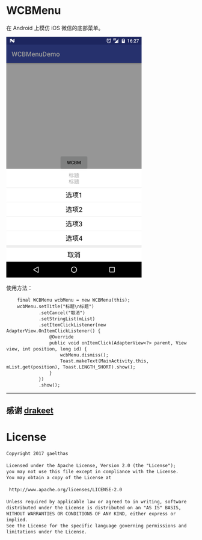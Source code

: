 # WCBMenu

在 Android 上模仿 iOS 微信的底部菜单。

<img src="/screenshots/wcbmenu_demo.png" alt="wcbmenu_demo" title="wcbmenu_demo" width="360" height="640" />

使用方法：

        final WCBMenu wcbMenu = new WCBMenu(this);
        wcbMenu.setTitle("标题\n标题")
                .setCancel("取消")
                .setStringList(mList)
                .setItemClickListener(new AdapterView.OnItemClickListener() {
                    @Override
                    public void onItemClick(AdapterView<?> parent, View view, int position, long id) {
                        wcbMenu.dismiss();
                        Toast.makeText(MainActivity.this, mList.get(position), Toast.LENGTH_SHORT).show();
                    }
                })
                .show();

---
感谢 [drakeet](https://github.com/drakeet)
---

License
============

    Copyright 2017 gaelthas

	Licensed under the Apache License, Version 2.0 (the "License");
	you may not use this file except in compliance with the License.
	You may obtain a copy of the License at

     http://www.apache.org/licenses/LICENSE-2.0

	Unless required by applicable law or agreed to in writing, software
	distributed under the License is distributed on an "AS IS" BASIS,
	WITHOUT WARRANTIES OR CONDITIONS OF ANY KIND, either express or implied.
	See the License for the specific language governing permissions and
	limitations under the License.
